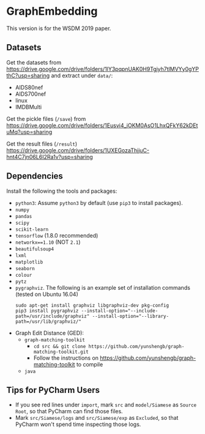 # GraphEmbedding

This version is for the WSDM 2019 paper.


## Datasets

Get the datasets from https://drive.google.com/drive/folders/1lY3pqpnUAK0H9Tgjyh7tlMVYy0gYPthC?usp=sharing
and extract under `data/`:
* AIDS80nef
* AIDS700nef
* linux
* IMDBMulti

Get the pickle files (`/save`) from https://drive.google.com/drive/folders/1Eusvi4_iOKM0AsO1LhxQFkY62kDEtuMq?usp=sharing

Get the result files (`/result`)  https://drive.google.com/drive/folders/1UXEGozaThjjuC-hnt4C7jn06L6I2Ra1v?usp=sharing


## Dependencies

Install the following the tools and packages:

* `python3`: Assume `python3` by default (use `pip3` to install packages).
* `numpy`
* `pandas`
* `scipy`
* `scikit-learn`
* `tensorflow` (1.8.0 recommended)
* `networkx==1.10` (NOT `2.1`)
* `beautifulsoup4`
* `lxml`
* `matplotlib`
* `seaborn`
* `colour`
* `pytz`
* `pygraphviz`. The following is an example set of installation commands (tested on Ubuntu 16.04) 
    ```
    sudo apt-get install graphviz libgraphviz-dev pkg-config
    pip3 install pygraphviz --install-option="--include-path=/usr/include/graphviz" --install-option="--library-path=/usr/lib/graphviz/"
    ```
* Graph Edit Distance (GED):
    * `graph-matching-toolkit`
        * `cd src && git clone https://github.com/yunshengb/graph-matching-toolkit.git`
        * Follow the instructions on https://github.com/yunshengb/graph-matching-toolkit to compile
    * `java`
    
## Tips for PyCharm Users

* If you see red lines under `import`, mark `src` and `model/Siamese` as `Source Root`,
so that PyCharm can find those files.
* Mark `src/Siamese/logs` and `src/Siamese/exp` as `Excluded`, so that PyCharm won't spend time inspecting those logs.
